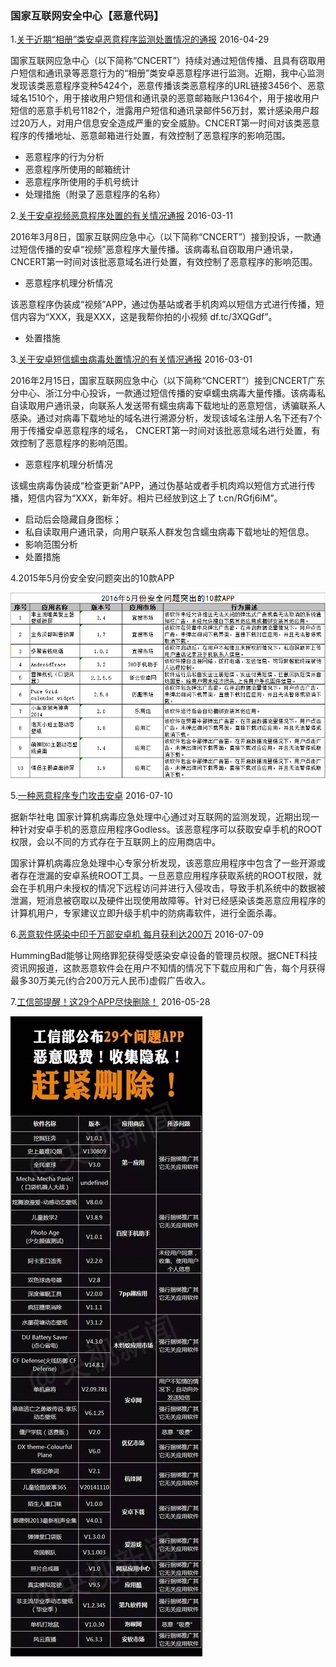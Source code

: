 ### 国家互联网安全中心【恶意代码】

1.[关于近期“相册”类安卓恶意程序监测处置情况的通报](关于近期“相册”类安卓恶意程序监测处置情况的通报) 2016-04-29

国家互联网应急中心（以下简称“CNCERT”）持续对通过短信传播、且具有窃取用户短信和通讯录等恶意行为的“相册”类安卓恶意程序进行监测。近期，我中心监测发现该类恶意程序变种5424个，恶意传播该类恶意程序的URL链接3456个、恶意域名1510个，用于接收用户短信和通讯录的恶意邮箱账户1364个，用于接收用户短信的恶意手机号1182个，泄露用户短信和通讯录邮件56万封，累计感染用户超过20万人，对用户信息安全造成严重的安全威胁。CNCERT第一时间对该类恶意程序的传播地址、恶意邮箱进行处置，有效控制了恶意程序的影响范围。

*  恶意程序的行为分析 
*  恶意程序所使用的邮箱统计 
*  恶意程序所使用的手机号统计
*  处理措施（附录了恶意程序的名称）

   
2.[关于安卓视频恶意程序处置的有关情况通报](关于安卓视频恶意程序处置的有关情况通报) 2016-03-11 

 2016年3月8日，国家互联网应急中心（以下简称“CNCERT”）接到投诉，一款通过短信传播的安卓“视频”恶意程序大量传播。该病毒私自窃取用户通讯录， CNCERT第一时间对该批恶意域名进行处置，有效控制了恶意程序的影响范围。

* 恶意程序机理分析情况 

 该恶意程序伪装成“视频”APP，通过伪基站或者手机肉鸡以短信方式进行传播，短信内容为“XXX，我是XXX，这是我帮你拍的小视频 df.tc/3XQGdf”。

*  处置措施

3.[关于安卓短信蠕虫病毒处置情况的有关情况通报](关于安卓短信蠕虫病毒处置情况的有关情况通报) 2016-03-01

2016年2月15日，国家互联网应急中心（以下简称“CNCERT”）接到CNCERT广东分中心、浙江分中心投诉，一款通过短信传播的安卓蠕虫病毒大量传播。该病毒私自读取用户通讯录，向联系人发送带有蠕虫病毒下载地址的恶意短信，诱骗联系人感染。通过对病毒下载地址的域名进行溯源分析，发现该域名注册人名下还有7个用于传播安卓恶意程序的域名， CNCERT第一时间对该批恶意域名进行处置，有效控制了恶意程序的影响范围。

* 恶意程序机理分析情况 

 该蠕虫病毒伪装成“检查更新”APP，通过伪基站或者手机肉鸡以短信方式进行传播，短信内容为“XXX，新年好。相片已经放到这上了 t.cn/RGfj6iM”。
  
 * 启动后会隐藏自身图标； 
 * 私自读取用户通讯录，向用户联系人群发包含蠕虫病毒下载地址的短信息。
* 影响范围分析 
* 处置措施

4.2015年5月份安全安问题突出的10款APP
  
 ![](img/201605-malicious-app.png)


5.[一种恶意程序专门攻击安卓](http://news.ifeng.com/a/20160710/49326402_0.shtml) 2016-07-10


据新华社电 国家计算机病毒应急处理中心通过对互联网的监测发现，近期出现一种针对安卓手机的恶意应用程序Godless。该恶意程序可以获取安卓手机的ROOT权限，会以不同的方式存在于互联网上的应用商店中。

国家计算机病毒应急处理中心专家分析发现，该恶意应用程序中包含了一些开源或者存在泄漏的安卓系统ROOT工具。一旦恶意应用程序获取系统的ROOT权限，就会在手机用户未授权的情况下远程访问并进行入侵攻击，导致手机系统中的数据被泄漏，短消息被窃取以及硬件出现使用故障等。针对已经感染该类恶意应用程序的计算机用户，专家建议立即升级手机中的防病毒软件，进行全面杀毒。


6.[恶意软件感染中印千万部安卓机 每月获利达200万](http://finance.sina.com.cn/roll/2016-07-09/doc-ifxtwitr1797414.shtml) 2016-07-09

HummingBad能够让网络罪犯获得受感染安卓设备的管理员权限。据CNET科技资讯网报道，这款恶意软件会在用户不知情的情况下下载应用和广告，每个月获得最多30万美元(约合200万元人民币)虚假广告收入。


7.[工信部提醒！这29个APP尽快删除！](http://finance.sina.com.cn/roll/2016-05-28/doc-ifxsqtya6386657.shtml) 2016-05-28  

 ![](img/201605-malicious-app1.jpg)





